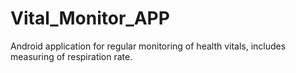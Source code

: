 # Vital_Monitor_APP
Android application for regular monitoring of health vitals, includes measuring of respiration rate.

